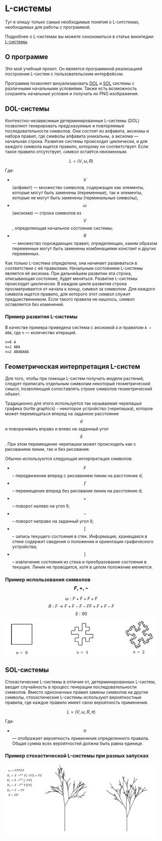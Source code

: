 # L-системы

Тут я опишу только самые необходимые понятия о L-ситстемах, необходимых для работы с программой.

Подробнее о L-системах вы можете ознокомиться в статье википедии: [L-системы](https://ru.wikipedia.org/wiki/L-система).

## О программе

Это мой учебный проект. Он является программной реализацией построения L-систем с пользовательским интерфейсом.

Программа позволяет визуализировать [DOL](#dol-системы) и [SOL](#sol-системы) системы с различными начальными условиями.
Также есть возможность сохранять начальные условия и получать их PNG изображения.

## DOL-системы

Контекстно-независимые детерминированные L-системы (DOL) позволяют генерировать предсказуемые и повторяемые последовательности символов.
Они состоят из алфавита, аксиомы и набора правил, где символы алфавита уникальны, а аксиома — начальная строка.
Развитие системы происходит циклически, и для каждого символа ищется правило, которому он соответствует. Если такое правило отсутствует, символ остаётся неизменным.

$$L = (V, \omega, R)$$

Где:
- $$V$$ (алфавит) — множество символов, содержащих как элементы, которые могут быть заменены (переменные), так и элементы, которые не могут быть заменены (терминальные символы);
- $$\omega$$ (аксиома) — строка символов из $$V$$, определяющая начальное состояние системы;
- $$R$$ — множество порождающих правил, определяющих, каким образом переменные могут быть заменены комбинациями констант и других переменных.

Как только L-система определена, она начинает развиваться в соответствии с её правилами. Начальным состоянием L-системы является её аксиома. При дальнейшем развитии эта строка, описывающая состояние, будет меняться. Развитие L-системы происходит циклически. В каждом цикле развития строка просматривается от начала к концу, символ за символом. Для каждого символа ищется правило, для которого этот символ служит предшественником. Если такого правила не нашлось, символ оставляется без изменений.

### Пример развития L-системы

В качестве примера приведена система с аксиомой `A` и правилом `A → ABA`, где `n` — количество итераций.

```
n=0 A
n=1 ABA
n=2 ABABABA
```

## Геометрическая интерпретация L-систем
Для того, чтобы при помощи L-систем получать модели растений, следует приписать отдельным символам некоторый геометрический смысл, позволяющий сопоставлять строке символов геометрический объект.

Традиционно для этого используется так называемая черепашья графика (turtle graphics) - некоторое устройство (черепашка), которое может перемещаться вперед на заданное расстояние $$d$$ и поворачивать вправо и влево на заданный угол $$δ$$. При этом перемещение черепашки может происходить как с рисованием линии, так и без рисования.

Обычно используются следующая интерпретация символов:
- $$F$$ – передвижение вперед с рисованием линии на расстояние d;
- $$f$$ – перемещение вперед без рисования линии на расстояние d;
- $$+$$ – поворот налево на угол δ;
- $$-$$ – поворот направо на заданный угол δ;
- $$[$$ – запись текущего состояния в стек. Информация, хранящаяся в стеке
содержит сведения о положении и ориентации графического устройства;
- $$]$$ – извлечение состояния из стека и преобразование состояния в текущее. Линия не проводится, хотя в целом положение меняется.

### Пример использования символов $$F, +, -$$
$$ω:F+F+F+F$$
$$R: F→F+F-F-FF+F+F-F$$
$$δ:90$$
![ex1](img/1.png)


## SOL-системы
Стохастические L-системы в отличие от, детерминированных L-систем, вводит случайность в процесс генерации последовательности символов. Вместо однозначных правил замены символов на другие символы, стохастические L-системы используют вероятностные правила, где каждое правило имеет свою вероятность применения.

$$L=(V,ω,R,π)$$

Где:
- $$π$$ — отображает вероятность применения определенного правила. Общая сумма всех вероятностей должна быть равна единице. 

### Пример стохастической L-системы при разных запусках
![ex2](img/2.png)
